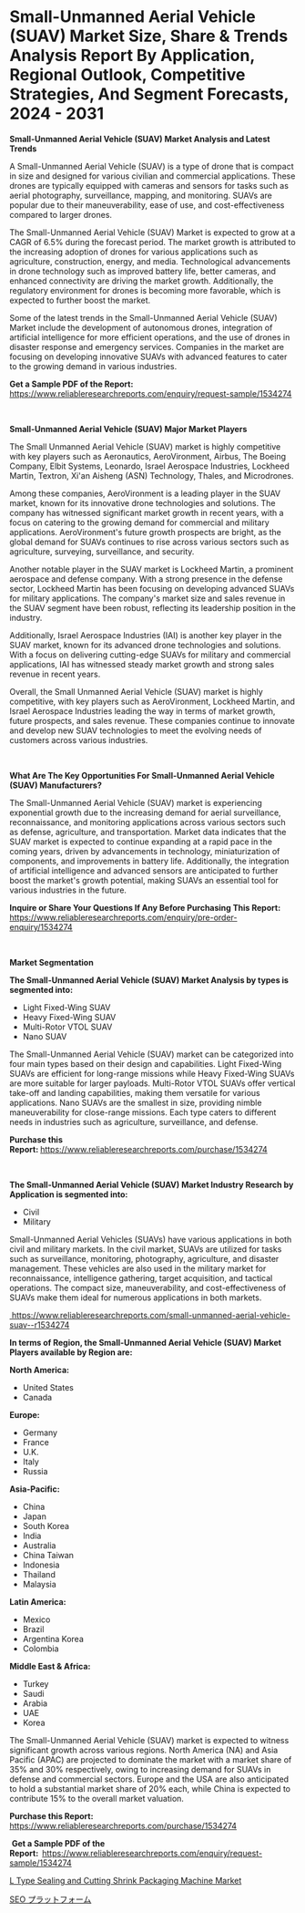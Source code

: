 <p><h1>Small-Unmanned Aerial Vehicle (SUAV) Market Size, Share & Trends Analysis Report By Application, Regional Outlook, Competitive Strategies, And Segment Forecasts, 2024 - 2031</h1></p><p><strong>Small-Unmanned Aerial Vehicle (SUAV) Market Analysis and Latest Trends</strong></p>
<p><p>A Small-Unmanned Aerial Vehicle (SUAV) is a type of drone that is compact in size and designed for various civilian and commercial applications. These drones are typically equipped with cameras and sensors for tasks such as aerial photography, surveillance, mapping, and monitoring. SUAVs are popular due to their maneuverability, ease of use, and cost-effectiveness compared to larger drones.</p><p>The Small-Unmanned Aerial Vehicle (SUAV) Market is expected to grow at a CAGR of 6.5% during the forecast period. The market growth is attributed to the increasing adoption of drones for various applications such as agriculture, construction, energy, and media. Technological advancements in drone technology such as improved battery life, better cameras, and enhanced connectivity are driving the market growth. Additionally, the regulatory environment for drones is becoming more favorable, which is expected to further boost the market.</p><p>Some of the latest trends in the Small-Unmanned Aerial Vehicle (SUAV) Market include the development of autonomous drones, integration of artificial intelligence for more efficient operations, and the use of drones in disaster response and emergency services. Companies in the market are focusing on developing innovative SUAVs with advanced features to cater to the growing demand in various industries.</p></p>
<p><strong>Get a Sample PDF of the Report:&nbsp;</strong> <a href="https://www.reliableresearchreports.com/enquiry/request-sample/1534274">https://www.reliableresearchreports.com/enquiry/request-sample/1534274</a></p>
<p>&nbsp;</p>
<p><strong>Small-Unmanned Aerial Vehicle (SUAV) Major Market Players</strong></p>
<p><p>The Small Unmanned Aerial Vehicle (SUAV) market is highly competitive with key players such as Aeronautics, AeroVironment, Airbus, The Boeing Company, Elbit Systems, Leonardo, Israel Aerospace Industries, Lockheed Martin, Textron, Xi'an Aisheng (ASN) Technology, Thales, and Microdrones.</p><p>Among these companies, AeroVironment is a leading player in the SUAV market, known for its innovative drone technologies and solutions. The company has witnessed significant market growth in recent years, with a focus on catering to the growing demand for commercial and military applications. AeroVironment's future growth prospects are bright, as the global demand for SUAVs continues to rise across various sectors such as agriculture, surveying, surveillance, and security.</p><p>Another notable player in the SUAV market is Lockheed Martin, a prominent aerospace and defense company. With a strong presence in the defense sector, Lockheed Martin has been focusing on developing advanced SUAVs for military applications. The company's market size and sales revenue in the SUAV segment have been robust, reflecting its leadership position in the industry.</p><p>Additionally, Israel Aerospace Industries (IAI) is another key player in the SUAV market, known for its advanced drone technologies and solutions. With a focus on delivering cutting-edge SUAVs for military and commercial applications, IAI has witnessed steady market growth and strong sales revenue in recent years.</p><p>Overall, the Small Unmanned Aerial Vehicle (SUAV) market is highly competitive, with key players such as AeroVironment, Lockheed Martin, and Israel Aerospace Industries leading the way in terms of market growth, future prospects, and sales revenue. These companies continue to innovate and develop new SUAV technologies to meet the evolving needs of customers across various industries.</p></p>
<p>&nbsp;</p>
<p><strong>What Are The Key Opportunities For Small-Unmanned Aerial Vehicle (SUAV) Manufacturers?</strong></p>
<p><p>The Small-Unmanned Aerial Vehicle (SUAV) market is experiencing exponential growth due to the increasing demand for aerial surveillance, reconnaissance, and monitoring applications across various sectors such as defense, agriculture, and transportation. Market data indicates that the SUAV market is expected to continue expanding at a rapid pace in the coming years, driven by advancements in technology, miniaturization of components, and improvements in battery life. Additionally, the integration of artificial intelligence and advanced sensors are anticipated to further boost the market's growth potential, making SUAVs an essential tool for various industries in the future.</p></p>
<p><strong>Inquire or Share Your Questions If Any Before Purchasing This Report:</strong> <a href="https://www.reliableresearchreports.com/enquiry/pre-order-enquiry/1534274">https://www.reliableresearchreports.com/enquiry/pre-order-enquiry/1534274</a></p>
<p>&nbsp;</p>
<p><strong>Market Segmentation</strong></p>
<p><strong>The Small-Unmanned Aerial Vehicle (SUAV) Market Analysis by types is segmented into:</strong></p>
<p><ul><li>Light Fixed-Wing SUAV</li><li>Heavy Fixed-Wing SUAV</li><li>Multi-Rotor VTOL SUAV</li><li>Nano SUAV</li></ul></p>
<p><p>The Small-Unmanned Aerial Vehicle (SUAV) market can be categorized into four main types based on their design and capabilities. Light Fixed-Wing SUAVs are efficient for long-range missions while Heavy Fixed-Wing SUAVs are more suitable for larger payloads. Multi-Rotor VTOL SUAVs offer vertical take-off and landing capabilities, making them versatile for various applications. Nano SUAVs are the smallest in size, providing nimble maneuverability for close-range missions. Each type caters to different needs in industries such as agriculture, surveillance, and defense.</p></p>
<p><strong>Purchase this Report:&nbsp;</strong><a href="https://www.reliableresearchreports.com/purchase/1534274">https://www.reliableresearchreports.com/purchase/1534274</a></p>
<p>&nbsp;</p>
<p><strong>The Small-Unmanned Aerial Vehicle (SUAV) Market Industry Research by Application is segmented into:</strong></p>
<p><ul><li>Civil</li><li>Military</li></ul></p>
<p><p>Small-Unmanned Aerial Vehicles (SUAVs) have various applications in both civil and military markets. In the civil market, SUAVs are utilized for tasks such as surveillance, monitoring, photography, agriculture, and disaster management. These vehicles are also used in the military market for reconnaissance, intelligence gathering, target acquisition, and tactical operations. The compact size, maneuverability, and cost-effectiveness of SUAVs make them ideal for numerous applications in both markets.</p></p>
<p><a href="https://www.reliableresearchreports.com/small-unmanned-aerial-vehicle-suav--r1534274">&nbsp;https://www.reliableresearchreports.com/small-unmanned-aerial-vehicle-suav--r1534274</a></p>
<p><strong>In terms of Region, the Small-Unmanned Aerial Vehicle (SUAV) Market Players available by Region are:</strong></p>
<p>
    <p> <strong> North America: </strong>
        <ul>
            <li>United States</li>
            <li>Canada</li>
        </ul>
        </p> 
    <p> <strong> Europe: </strong>
        <ul>
            <li>Germany</li>
            <li>France</li>
            <li>U.K.</li>
            <li>Italy</li>
            <li>Russia</li>
        </ul>
        </p> 
    <p> <strong> Asia-Pacific: </strong>
        <ul>
            <li>China</li>
            <li>Japan</li>
            <li>South Korea</li>
            <li>India</li>
            <li>Australia</li>
            <li>China Taiwan</li>
            <li>Indonesia</li>
            <li>Thailand</li>
            <li>Malaysia</li>
        </ul>
        </p> 
    <p> <strong> Latin America: </strong>
        <ul>
            <li>Mexico</li>
            <li>Brazil</li>
            <li>Argentina Korea</li>
            <li>Colombia</li>
        </ul>
        </p> 
    <p> <strong> Middle East & Africa: </strong>
        <ul>
            <li>Turkey</li>
            <li>Saudi</li>
            <li>Arabia</li>
            <li>UAE</li>
            <li>Korea</li>
        </ul>
    </p>
    </p>
<p><p>The Small-Unmanned Aerial Vehicle (SUAV) market is expected to witness significant growth across various regions. North America (NA) and Asia Pacific (APAC) are projected to dominate the market with a market share of 35% and 30% respectively, owing to increasing demand for SUAVs in defense and commercial sectors. Europe and the USA are also anticipated to hold a substantial market share of 20% each, while China is expected to contribute 15% to the overall market valuation.</p></p>
<p><strong>Purchase this Report: </strong><a href="https://www.reliableresearchreports.com/purchase/1534274">https://www.reliableresearchreports.com/purchase/1534274</a></p>
<p>&nbsp;<strong>Get a Sample PDF of the Report:&nbsp;&nbsp;</strong><a href="https://www.reliableresearchreports.com/enquiry/request-sample/1534274">https://www.reliableresearchreports.com/enquiry/request-sample/1534274</a></p>
<p><strong></strong></p>
<p><p><a href="https://github.com/globismark/Market-Research-Report-List-3/blob/main/l-type-sealing-and-cutting-shrink-packaging-machine-market.md">L Type Sealing and Cutting Shrink Packaging Machine Market</a></p><p><a href="https://medium.com/@josuehezog2023/seo%E3%83%97%E3%83%A9%E3%83%83%E3%83%88%E3%83%95%E3%82%A9%E3%83%BC%E3%83%A0%E5%B8%82%E5%A0%B4-%E3%82%BF%E3%82%A4%E3%83%97-%E3%82%A2%E3%83%97%E3%83%AA%E3%82%B1%E3%83%BC%E3%82%B7%E3%83%A7%E3%83%B3-%E3%81%8A%E3%82%88%E3%81%B3%E5%9C%B0%E7%90%86%E3%81%AB%E3%82%88%E3%82%8B%E5%8C%85%E6%8B%AC%E7%9A%84%E3%81%AA%E8%A9%95%E4%BE%A1-4ec2c0c3d4a9">SEO プラットフォーム</a></p></p>